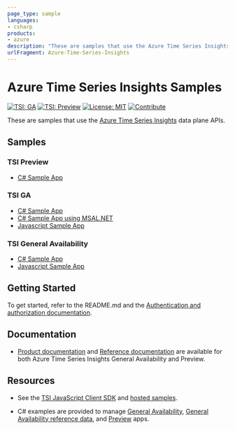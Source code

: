 ```yaml
---
page_type: sample
languages:
- csharp
products:
- azure
description: "These are samples that use the Azure Time Series Insights data plane APIs."
urlFragment: Azure-Time-Series-Insights
---
```


# Azure Time Series Insights Samples

[![TSI: GA](https://img.shields.io/badge/TSI-GA-blue.svg)](https://docs.microsoft.com/azure/time-series-insights/time-series-insights-overview) [![TSI: Preview](https://img.shields.io/badge/TSI-Preview-blue.svg)](https://docs.microsoft.com/azure/time-series-insights/time-series-insights-update-overview) [![License: MIT](https://img.shields.io/badge/License-MIT-yellow.svg)](https://opensource.org/licenses/MIT) [![Contribute](https://img.shields.io/badge/PR%27s-welcome-brightgreen.svg)](CONTRIBUTING.md)

These are samples that use the [Azure Time Series Insights](https://azure.microsoft.com/services/time-series-insights/) data plane APIs.

## Samples

### TSI Preview
* [C# Sample App](csharp-tsi-preview-sample)

### TSI GA
* [C# Sample App](csharp-tsi-ga-sample)
* [C# Sample App using MSAL.NET](csharp-tsi-msal-ga-sample)
* [Javascript Sample App](javascript-tsi-ga-sample)

### TSI General Availability

* [C# Sample App](https://github.com/Azure-Samples/Azure-Time-Series-Insights/tree/master/csharp-tsi-ga-sample)
* [Javascript Sample App](https://github.com/Azure-Samples/Azure-Time-Series-Insights/tree/master/javascript-tsi-ga-sample)

## Getting Started

To get started, refer to the README.md and the [Authentication and authorization documentation](https://docs.microsoft.com/azure/time-series-insights/time-series-insights-authentication-and-authorization).

## Documentation

* [Product documentation](https://docs.microsoft.com/azure/time-series-insights/) and [Reference documentation](https://docs.microsoft.com/rest/api/time-series-insights/) are available for both Azure Time Series Insights General Availability and Preview.

## Resources

* See the [TSI JavaScript Client SDK](https://github.com/microsoft/tsiclient/blob/master/docs/API.md) and [hosted samples](https://tsiclientsample.azurewebsites.net/).

* C# examples are provided to manage [General Availability](https://docs.microsoft.com/azure/time-series-insights/time-series-insights-query-data-csharp), [General Availability reference data](https://docs.microsoft.com/azure/time-series-insights/time-series-insights-manage-reference-data-csharp), and [Preview](https://docs.microsoft.com/azure/time-series-insights/time-series-insights-update-query-data-csharp) apps.
